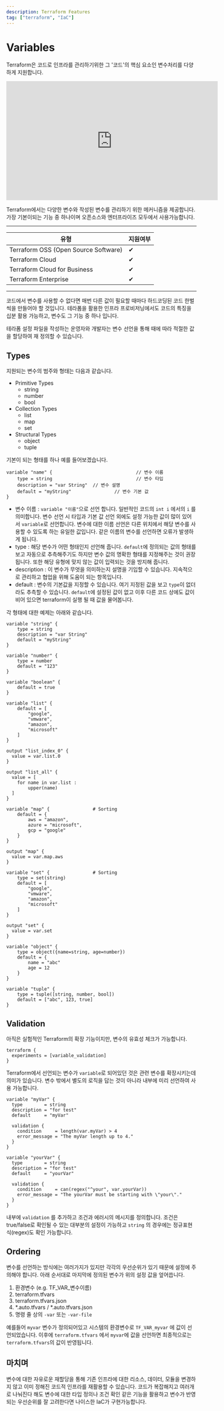 ```yaml
---
description: Terraform Features
tag: ["terraform", "IaC"]
---
```


# Variables

Terraform은 코드로 인프라를 관리하기위한 그 '코드'의 핵심 요소인 변수처리를 다양하게 지원합니다.

<iframe width="560" height="315" src="https://www.youtube.com/embed/uBr0DGUqUR4" frameborder="0" allow="accelerometer; autoplay; encrypted-media; gyroscope; picture-in-picture" allowfullscreen></iframe>

Terraform에서는 다양한 변수와 작성된 변수를 관리하기 위한 메커니즘을 제공합니다. 가장 기본이되는 기능 중 하나이며 오픈소스와 엔터프라이즈 모두에서 사용가능합니다.

---

| 유형                                 | 지원여부 |
| ------------------------------------ | -------- |
| Terraform OSS (Open Source Software) | ✔︎        |
| Terraform Cloud                      | ✔︎        |
| Terraform Cloud for Business         | ✔︎        |
| Terraform Enterprise                 | ✔︎        |

---

코드에서 변수를 사용할 수 없다면 매번 다른 값이 필요할 때마다 하드코딩된 코드 한벌씩을 만들어야 할 것입니다. 테라폼을 활용한 인프라 프로비저닝에서도 코드의 특징을 십분 활용 가능하고, 변수도 그 기능 중 하나 입니다.

테라폼 설정 파일을 작성하는 운영자와 개발자는 변수 선언을 통해 때에 따라 적절한 값을 할당하여 재 정의할 수 있습니다.



## Types

지원되는 변수의 범주와 형태는 다음과 같습니다.

- Primitive Types
  - string
  - number
  - bool
- Collection Types
  - list
  - map
  - set
- Structural Types
  - object
  - tuple



기본이 되는 형태를 하나 예를 들어보겠습니다.

```hcl
variable "name" {								// 변수 이름
    type = string								// 변수 타입
    description = "var String"	// 변수 설명
    default = "myString"				// 변수 기본 값
}
```

- 변수 이름 : `variable "이름"`으로 선언 합니다. 일반적인 코드의 `int i` 에서의 `i` 를 의미합니다. 변수 선언 시 타입과 기본 값 선언 외에도 설정 가능한 값이 많이 있어서 `variable`로 선언합니다. 변수에 대한 이름 선언은 다른 위치에서 해당 변수를 사용할 수 있도록 하는 유일한 값입니다. 같은 이름의 변수를 선언하면 오류가 발생하게 됩니다. 
- type :  해당 변수가 어떤 형태인지 선언해 줍니다. `default`에 정의되는 값의 형태를 보고 자동으로 추측해주기도 하지만 변수 값의 명확한 형태를 지정해주는 것이 권장됩니다. 또한 해당 유형에 맞지 않는 값이 입력되는 것을 방지해 줍니다.
- description :  이 변수가 무엇을 의미하는지 설명을 기입할 수 있습니다. 지속적으로 관리하고 협업을 위해 도움이 되는 항목입니다. 
- default : 변수의 기본값을 지정할 수 있습니다. 여기 지정된 값을 보고 `type`이 없더라도 추측할 수 있습니다. `default`에 설정된 값이 없고 이후 다른 코드 상에도 값이 비어 있으면 terraform이 실행 될 때 값을 물어봅니다.



각 형태에 대한 예제는 아래와 같습니다.

```hcl
variable "string" {
    type = string
    description = "var String"
    default = "myString"
}

variable "number" {
    type = number
    default = "123"
}

variable "boolean" {
    default = true
}

variable "list" {
    default = [
        "google",
        "vmware",
        "amazon",
        "microsoft"
    ]
}

output "list_index_0" {
  value = var.list.0
}

output "list_all" {
  value = [
    for name in var.list :
        upper(name)
  ]
}

variable "map" {				# Sorting
    default = {
        aws = "amazon",
        azure = "microsoft",
        gcp = "google"
    }
}

output "map" {
  value = var.map.aws
}
  
variable "set" {				# Sorting
    type = set(string)
    default = [
        "google",
        "vmware",
        "amazon",
        "microsoft"
    ]
}

output "set" {
  value = var.set
}

variable "object" {
    type = object({name=string, age=number})
    default = {
        name = "abc"
        age = 12
    }
}

variable "tuple" {
    type = tuple([string, number, bool])
    default = ["abc", 123, true]
}
```



## Validation

아직은 실험적인 Terraform의 확장 기능이지만, 변수의 유효성 체크가 가능합니다. 

```hcl
terraform {
  experiments = [variable_validation]
}
```

Terraform에서 선언되는 변수가 `variable`로 되어있던 것은 관련 변수를 확장시키는데 의미가 있습니다. 변수 밖에서 별도의 로직을 답는 것이 아니라 내부에 미리 선언하여 사용 가능합니다.

```hcl
variable "myVar" {
  type        = string
  description = "for test"
  default     = "myVar"

  validation {
    condition     = length(var.myVar) > 4
    error_message = "The myVar length up to 4."
  }
}

variable "yourVar" {
  type        = string
  description = "for test"
  default     = "yourVar"

  validation {
    condition     = can(regex("^your", var.yourVar))
    error_message = "The yourVar must be starting with \"your\"."
  }
}
```

내부에 `validation` 를 추가하고 조건과 에러시의 메시지를 정의합니다. 조건은 true/false로 확인될 수 있는 대부분의 설정이 가능하고 `string` 의 경우에는 정규표현식(regex)도 확인 가능합니다.



## Ordering

변수를 선언하는 방식에는 여러가지가 있지만 각각의 우선순위가 있기 때문에 설정에 주의해야 합니다. 아래 순서대로 마지막에 정의된 변수가 위의 설정 값을 엎어씁니다.

1. 환경변수 (e.g. TF_VAR_변수이름)
2. terraform.tfvars
3. terraform.tfvars.json
4. *.auto.tfvars / *.auto.tfvars.json
5. 명령 줄 상의 `-var` 또는 `-var-file`

예를들어 `myvar` 변수가 정의되어있고 시스템의 환경변수로 `TF_VAR_myvar`  에 값이 선언되었습니다. 이후에 `terraform.tfvars` 에서 `myvar`에 값을 선언하면 최종적으로는 `terraform.tfvars`의 값이 반영됩니다.



## 마치며

변수에 대한 자유로운 재할당을 통해 기존 인프라에 대한 리소스, 데이터, 모듈을 변경하지 않고 이미 정해진 코드적 인프라를 재활용할 수 있습니다. 코드가 복잡해지고 여러개로 나눠진다 해도 변수에 대한 타입 정의나 조건 확인 같은 기능을 활용하고 변수가 반영 되는 우선순위를 잘 고려한다면 나이스한 IaC가 구현가능합니다.